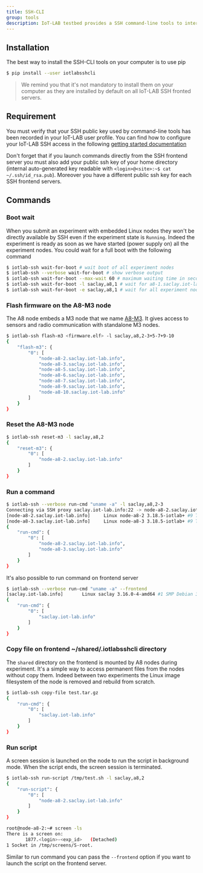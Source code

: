 ```yaml
---
title: SSH-CLI
group: tools
description: IoT-LAB testbed provides a SSH command-line tools to interact with embedded Linux nodes as A8 nodes. Indeed when you submit an experiment we boot nodes with a Linux image and they are reachable by SSH only from the frontend server of the site (ipv4 private network). When you launch commands from your computer you are transparently connecting to the nodes through the SSH frontend as a gateway server.
--- 
```


## Installation

The best way to install the SSH-CLI tools on your computer is to use pip

``` bash
$ pip install --user iotlabsshcli
```

> We remind you that it's not mandatory to install them on your computer as they are installed by default on all IoT-LAB SSH fronted servers.

## Requirement

 You must verify that your SSH public key used by command-line tools has been recorded in your IoT-LAB user profile. You can find how to configure your IoT-LAB SSH access in the following [getting started documentation](/docs/getting-started/ssh-access/)

 Don't forget that if you launch commands directly from the SSH frontend server you must also add your public ssh key of your home directory (internal auto-generated key readable with `<login>@<site>:~$ cat ~/.ssh/id_rsa.pub`). Moreover you have a different public ssh key for each SSH frontend servers.
 
## Commands

### Boot wait

When you submit an experiment with embedded Linux nodes they won't be directly available by SSH even if the experiment state is `Running`. Indeed the experiment is ready as soon as we have started (power supply on) all the experiment nodes. You could wait for a full boot with the following command

``` bash
$ iotlab-ssh wait-for-boot # wait boot of all experiment nodes
$ iotlab-ssh --verbose wait-for-boot # show verbose output
$ iotlab-ssh wait-for-boot --max-wait 60 # maximum waiting time in seconds (120 by default)
$ iotlab-ssh wait-for-boot -l saclay,a8,1 # wait for a8-1.saclay.iot-lab.info
$ iotlab-ssh wait-for-boot -e saclay,a8,1 # wait for all experiment nodes except a8-1.saclay.iot-lab.info
```

### Flash firmware on the A8-M3 node

The A8 node embeds a M3 node that we name [A8-M3](/docs/boards/iot-lab-a8-m3). It gives access to sensors and radio communication with standalone M3 nodes.

``` bash
$ iotlab-ssh flash-m3 <firmware.elf> -l saclay,a8,2-3+5-7+9-10
{
    "flash-m3": {
        "0": [
            "node-a8-2.saclay.iot-lab.info",
            "node-a8-3.saclay.iot-lab.info",
            "node-a8-5.saclay.iot-lab.info",
            "node-a8-6.saclay.iot-lab.info",
            "node-a8-7.saclay.iot-lab.info",
            "node-a8-9.saclay.iot-lab.info",
            "node-a8-10.saclay.iot-lab.info"
        ]
    }
}
```

### Reset the A8-M3 node

``` bash
$ iotlab-ssh reset-m3 -l saclay,a8,2
{
    "reset-m3": {
        "0": [
            "node-a8-2.saclay.iot-lab.info"
        ]
    }
}
```

### Run a command

``` bash
$ iotlab-ssh --verbose run-cmd "uname -a" -l saclay,a8,2-3
Connecting via SSH proxy saclay.iot-lab.info:22 -> node-a8-2.saclay.iot-lab.info:22
[node-a8-2.saclay.iot-lab.info]     Linux node-a8-2 3.18.5-iotlab+ #9 Thu Sep 1 16:17:22 CEST 2016 armv7l GNU/Linux
[node-a8-3.saclay.iot-lab.info]     Linux node-a8-3 3.18.5-iotlab+ #9 Thu Sep 1 16:17:22 CEST 2016 armv7l GNU/Linux
{
    "run-cmd": {
        "0": [
            "node-a8-2.saclay.iot-lab.info",
            "node-a8-3.saclay.iot-lab.info"
        ]
    }
}
```

It's also possible to run command on frontend server

``` bash
$ iotlab-ssh --verbose run-cmd "uname -a" --frontend
[saclay.iot-lab.info]       Linux saclay 3.16.0-4-amd64 #1 SMP Debian 3.16.36-1+deb8u1 (2016-09-03) x86_64 GNU/Linux
{
    "run-cmd": {
        "0": [
            "saclay.iot-lab.info"
        ]
    }
}
```

### Copy file on frontend ~/shared/.iotlabsshcli directory

The `shared` directory on the frontend is mounted by A8 nodes during experiment. It's a simple way to access permanent files from the nodes without copy them. Indeed between two experiments the Linux image filesystem of the node is removed and rebuild from scratch.

``` bash 
$ iotlab-ssh copy-file test.tar.gz
{
    "run-cmd": {
        "0": [
            "saclay.iot-lab.info"
        ]
    }
}
```

### Run script

A screen session is launched on the node to run the script in background mode. When the script ends, the screen session is terminated.

``` bash
$ iotlab-ssh run-script /tmp/test.sh -l saclay,a8,2
{
    "run-script": {
        "0": [
            "node-a8-2.saclay.iot-lab.info"
        ]
    }
}

root@node-a8-2:~# screen -ls
There is a screen on:
       1877.<login>-<exp_id>   (Detached)
1 Socket in /tmp/screens/S-root.
```


Similar to run command you can pass the `--frontend` option if you want to launch the script on the frontend server.
